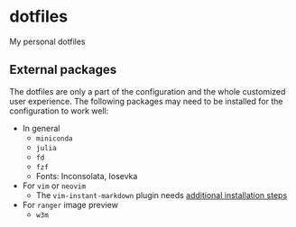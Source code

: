 # dotfiles
My personal dotfiles

## External packages
The dotfiles are only a part of the configuration and the whole customized user experience. The following packages may need to be installed for the configuration to work well:

* In general
    * `miniconda`
    * `julia`
    * `fd`
    * `fzf`
    * Fonts: Inconsolata, Iosevka
* For `vim` or `neovim`
    * The `vim-instant-markdown` plugin needs [additional installation steps](https://github.com/suan/vim-instant-markdown)
* For `ranger` image preview
    * `w3m`
